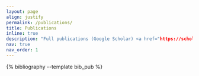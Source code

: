 ```yaml
---
layout: page
align: justify
permalink: /publications/
title: Publications
inline: true
description: "Full publications (Google Scholar) <a href="https://scholar.google.com/citations?user=Fi6WlW0AAAAJ&hl=en"> </a>."
nav: true
nav_order: 1
---
```


<!-- _pages/publications.md -->
<div class="publications">

{% bibliography --template bib_pub %}

</div>
